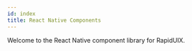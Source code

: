 ```yaml
---
id: index
title: React Native Components
---
```


Welcome to the React Native component library for RapidUIX.
